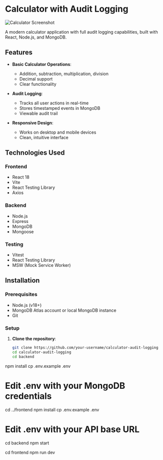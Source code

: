 # Calculator with Audit Logging

![Calculator Screenshot](./screenshots/calculator-screenshot.png)

A modern calculator application with full audit logging capabilities, built with React, Node.js, and MongoDB.

## Features

- **Basic Calculator Operations**:
  - Addition, subtraction, multiplication, division
  - Decimal support
  - Clear functionality

- **Audit Logging**:
  - Tracks all user actions in real-time
  - Stores timestamped events in MongoDB
  - Viewable audit trail

- **Responsive Design**:
  - Works on desktop and mobile devices
  - Clean, intuitive interface

## Technologies Used

### Frontend
- React 18
- Vite
- React Testing Library
- Axios

### Backend
- Node.js
- Express
- MongoDB
- Mongoose

### Testing
- Vitest
- React Testing Library
- MSW (Mock Service Worker)

## Installation

### Prerequisites
- Node.js (v18+)
- MongoDB Atlas account or local MongoDB instance
- Git

### Setup

1. **Clone the repository**:
   ```bash
   git clone https://github.com/your-username/calculator-audit-logging.git
   cd calculator-audit-logging
   cd backend
npm install
cp .env.example .env
# Edit .env with your MongoDB credentials

cd ../frontend
npm install
cp .env.example .env
# Edit .env with your API base URL

cd backend
npm start

cd frontend
npm run dev
